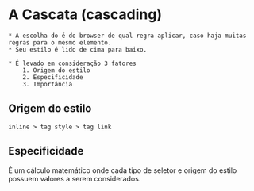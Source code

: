 # A Cascata (cascading)

    * A escolha do é do browser de qual regra aplicar, caso haja muitas regras para o mesmo elemento. 
    * Seu estilo é lido de cima para baixo.
  
    * É levado em consideração 3 fatores 
        1. Origem do estilo 
        2. Especificidade 
        3. Importância 
   

## Origem do estilo 

    inline > tag style > tag link 


## Especificidade 

É um cálculo matemático onde cada tipo de seletor e origem do estilo possuem valores a serem considerados.

    